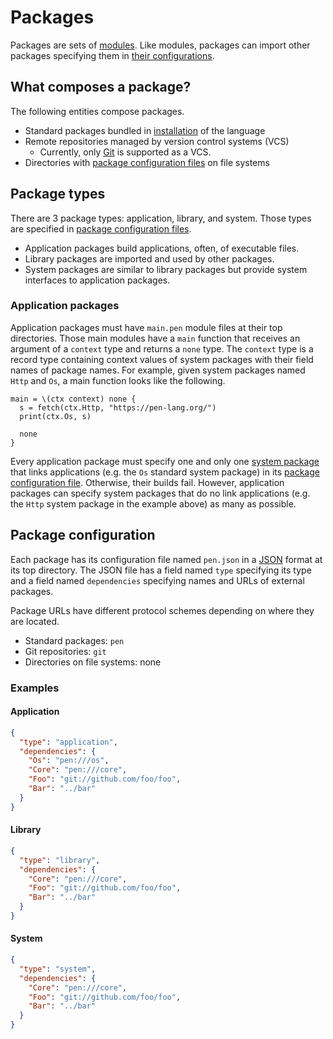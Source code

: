# Packages

Packages are sets of [modules](/references/language/modules.md). Like modules, packages can import other packages specifying them in [their configurations](#package-configuration).

## What composes a package?

The following entities compose packages.

- Standard packages bundled in [installation](/guides/install.md) of the language
- Remote repositories managed by version control systems (VCS)
  - Currently, only [Git](https://git-scm.com/) is supported as a VCS.
- Directories with [package configuration files](#package-configuration) on file systems

## Package types

There are 3 package types: application, library, and system. Those types are specified in [package configuration files](#package-configuration).

- Application packages build applications, often, of executable files.
- Library packages are imported and used by other packages.
- System packages are similar to library packages but provide system interfaces to application packages.

### Application packages

Application packages must have `main.pen` module files at their top directories. Those main modules have a `main` function that receives an argument of a `context` type and returns a `none` type. The `context` type is a record type containing context values of system packages with their field names of package names. For example, given system packages named `Http` and `Os`, a main function looks like the following.

```pen
main = \(ctx context) none {
  s = fetch(ctx.Http, "https://pen-lang.org/")
  print(ctx.Os, s)

  none
}
```

Every application package must specify one and only one [system package](/advanced-features/writing-system-packages.md#system-packages) that links applications (e.g. the `Os` standard system package) in its [package configuration file](#package-configuration). Otherwise, their builds fail. However, application packages can specify system packages that do no link applications (e.g. the `Http` system package in the example above) as many as possible.

## Package configuration

Each package has its configuration file named `pen.json` in a [JSON](https://www.json.org/json-en.html) format at its top directory. The JSON file has a field named `type` specifying its type and a field named `dependencies` specifying names and URLs of external packages.

Package URLs have different protocol schemes depending on where they are located.

- Standard packages: `pen`
- Git repositories: `git`
- Directories on file systems: none

### Examples

#### Application

```json
{
  "type": "application",
  "dependencies": {
    "Os": "pen:///os",
    "Core": "pen:///core",
    "Foo": "git://github.com/foo/foo",
    "Bar": "../bar"
  }
}
```

#### Library

```json
{
  "type": "library",
  "dependencies": {
    "Core": "pen:///core",
    "Foo": "git://github.com/foo/foo",
    "Bar": "../bar"
  }
}
```

#### System

```json
{
  "type": "system",
  "dependencies": {
    "Core": "pen:///core",
    "Foo": "git://github.com/foo/foo",
    "Bar": "../bar"
  }
}
```
